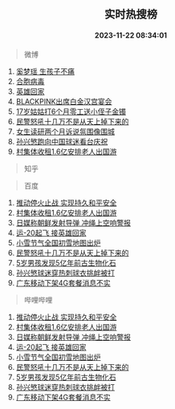 <div align="center"><h2>实时热搜榜</h2><h4>2023-11-22 08:34:01</h4></div>

> 微博  

1. [奚梦瑶 生孩子不痛](https://s.weibo.com/weibo?q=%E5%A5%9A%E6%A2%A6%E7%91%B6%20%E7%94%9F%E5%AD%A9%E5%AD%90%E4%B8%8D%E7%97%9B&t=31&band_rank=1&Refer=top)<br />
2. [合胞病毒](https://s.weibo.com/weibo?q=%E5%90%88%E8%83%9E%E7%97%85%E6%AF%92&t=31&band_rank=2&Refer=top)<br />
3. [英雄回家](https://s.weibo.com/weibo?q=%23%E8%8B%B1%E9%9B%84%E5%9B%9E%E5%AE%B6%23&t=31&band_rank=3&Refer=top)<br />
4. [BLACKPINK出席白金汉宫宴会](https://s.weibo.com/weibo?q=%23BLACKPINK%E5%87%BA%E5%B8%AD%E7%99%BD%E9%87%91%E6%B1%89%E5%AE%AB%E5%AE%B4%E4%BC%9A%23&t=31&band_rank=4&Refer=top)<br />
5. [17岁姑姑打6个月零工送小侄子金镯](https://s.weibo.com/weibo?q=%2317%E5%B2%81%E5%A7%91%E5%A7%91%E6%89%936%E4%B8%AA%E6%9C%88%E9%9B%B6%E5%B7%A5%E9%80%81%E5%B0%8F%E4%BE%84%E5%AD%90%E9%87%91%E9%95%AF%23&t=31&band_rank=5&Refer=top)<br />
6. [民警怒吼十几万不是从天上掉下来的](https://s.weibo.com/weibo?q=%23%E6%B0%91%E8%AD%A6%E6%80%92%E5%90%BC%E5%8D%81%E5%87%A0%E4%B8%87%E4%B8%8D%E6%98%AF%E4%BB%8E%E5%A4%A9%E4%B8%8A%E6%8E%89%E4%B8%8B%E6%9D%A5%E7%9A%84%23&t=31&band_rank=6&Refer=top)<br />
7. [女生读研两个月诉说氛围像围城](https://s.weibo.com/weibo?q=%23%E5%A5%B3%E7%94%9F%E8%AF%BB%E7%A0%94%E4%B8%A4%E4%B8%AA%E6%9C%88%E8%AF%89%E8%AF%B4%E6%B0%9B%E5%9B%B4%E5%83%8F%E5%9B%B4%E5%9F%8E%23&t=31&band_rank=7&Refer=top)<br />
8. [孙兴慜跑向中国球迷看台庆祝](https://s.weibo.com/weibo?q=%23%E5%AD%99%E5%85%B4%E6%85%9C%E8%B7%91%E5%90%91%E4%B8%AD%E5%9B%BD%E7%90%83%E8%BF%B7%E7%9C%8B%E5%8F%B0%E5%BA%86%E7%A5%9D%23&t=31&band_rank=8&Refer=top)<br />
9. [村集体收租1.6亿安排老人出国游](https://s.weibo.com/weibo?q=%23%E6%9D%91%E9%9B%86%E4%BD%93%E6%94%B6%E7%A7%9F1.6%E4%BA%BF%E5%AE%89%E6%8E%92%E8%80%81%E4%BA%BA%E5%87%BA%E5%9B%BD%E6%B8%B8%23&t=31&band_rank=9&Refer=top)<br />

> 知乎  


> 百度  

1. [推动停火止战 实现持久和平安全](https://www.baidu.com/s?wd=%E6%8E%A8%E5%8A%A8%E5%81%9C%E7%81%AB%E6%AD%A2%E6%88%98+%E5%AE%9E%E7%8E%B0%E6%8C%81%E4%B9%85%E5%92%8C%E5%B9%B3%E5%AE%89%E5%85%A8&sa=fyb_news&rsv_dl=fyb_news)<br />
2. [村集体收租1.6亿安排老人出国游](https://www.baidu.com/s?wd=%E6%9D%91%E9%9B%86%E4%BD%93%E6%94%B6%E7%A7%9F1.6%E4%BA%BF%E5%AE%89%E6%8E%92%E8%80%81%E4%BA%BA%E5%87%BA%E5%9B%BD%E6%B8%B8&sa=fyb_news&rsv_dl=fyb_news)<br />
3. [日媒称朝鲜发射导弹 冲绳上空响警报](https://www.baidu.com/s?wd=%E6%97%A5%E5%AA%92%E7%A7%B0%E6%9C%9D%E9%B2%9C%E5%8F%91%E5%B0%84%E5%AF%BC%E5%BC%B9+%E5%86%B2%E7%BB%B3%E4%B8%8A%E7%A9%BA%E5%93%8D%E8%AD%A6%E6%8A%A5&sa=fyb_news&rsv_dl=fyb_news)<br />
4. [运-20起飞 接英雄回家](https://www.baidu.com/s?wd=%E8%BF%90-20%E8%B5%B7%E9%A3%9E+%E6%8E%A5%E8%8B%B1%E9%9B%84%E5%9B%9E%E5%AE%B6&sa=fyb_news&rsv_dl=fyb_news)<br />
5. [小雪节气全国初雪地图出炉](https://www.baidu.com/s?wd=%E5%B0%8F%E9%9B%AA%E8%8A%82%E6%B0%94%E5%85%A8%E5%9B%BD%E5%88%9D%E9%9B%AA%E5%9C%B0%E5%9B%BE%E5%87%BA%E7%82%89&sa=fyb_news&rsv_dl=fyb_news)<br />
6. [民警怒吼十几万不是从天上掉下来的](https://www.baidu.com/s?wd=%E6%B0%91%E8%AD%A6%E6%80%92%E5%90%BC%E5%8D%81%E5%87%A0%E4%B8%87%E4%B8%8D%E6%98%AF%E4%BB%8E%E5%A4%A9%E4%B8%8A%E6%8E%89%E4%B8%8B%E6%9D%A5%E7%9A%84&sa=fyb_news&rsv_dl=fyb_news)<br />
7. [5岁男孩发现5亿年前古生物化石](https://www.baidu.com/s?wd=5%E5%B2%81%E7%94%B7%E5%AD%A9%E5%8F%91%E7%8E%B05%E4%BA%BF%E5%B9%B4%E5%89%8D%E5%8F%A4%E7%94%9F%E7%89%A9%E5%8C%96%E7%9F%B3&sa=fyb_news&rsv_dl=fyb_news)<br />
8. [孙兴慜球迷穿热刺球衣挑衅被打](https://www.baidu.com/s?wd=%E5%AD%99%E5%85%B4%E6%85%9C%E7%90%83%E8%BF%B7%E7%A9%BF%E7%83%AD%E5%88%BA%E7%90%83%E8%A1%A3%E6%8C%91%E8%A1%85%E8%A2%AB%E6%89%93&sa=fyb_news&rsv_dl=fyb_news)<br />
9. [广东移动下架4G套餐消息不实](https://www.baidu.com/s?wd=%E5%B9%BF%E4%B8%9C%E7%A7%BB%E5%8A%A8%E4%B8%8B%E6%9E%B64G%E5%A5%97%E9%A4%90%E6%B6%88%E6%81%AF%E4%B8%8D%E5%AE%9E&sa=fyb_news&rsv_dl=fyb_news)<br />

> 哔哩哔哩  

1. [推动停火止战 实现持久和平安全](https://www.baidu.com/s?wd=%E6%8E%A8%E5%8A%A8%E5%81%9C%E7%81%AB%E6%AD%A2%E6%88%98+%E5%AE%9E%E7%8E%B0%E6%8C%81%E4%B9%85%E5%92%8C%E5%B9%B3%E5%AE%89%E5%85%A8&sa=fyb_news&rsv_dl=fyb_news)<br />
2. [村集体收租1.6亿安排老人出国游](https://www.baidu.com/s?wd=%E6%9D%91%E9%9B%86%E4%BD%93%E6%94%B6%E7%A7%9F1.6%E4%BA%BF%E5%AE%89%E6%8E%92%E8%80%81%E4%BA%BA%E5%87%BA%E5%9B%BD%E6%B8%B8&sa=fyb_news&rsv_dl=fyb_news)<br />
3. [日媒称朝鲜发射导弹 冲绳上空响警报](https://www.baidu.com/s?wd=%E6%97%A5%E5%AA%92%E7%A7%B0%E6%9C%9D%E9%B2%9C%E5%8F%91%E5%B0%84%E5%AF%BC%E5%BC%B9+%E5%86%B2%E7%BB%B3%E4%B8%8A%E7%A9%BA%E5%93%8D%E8%AD%A6%E6%8A%A5&sa=fyb_news&rsv_dl=fyb_news)<br />
4. [运-20起飞 接英雄回家](https://www.baidu.com/s?wd=%E8%BF%90-20%E8%B5%B7%E9%A3%9E+%E6%8E%A5%E8%8B%B1%E9%9B%84%E5%9B%9E%E5%AE%B6&sa=fyb_news&rsv_dl=fyb_news)<br />
5. [小雪节气全国初雪地图出炉](https://www.baidu.com/s?wd=%E5%B0%8F%E9%9B%AA%E8%8A%82%E6%B0%94%E5%85%A8%E5%9B%BD%E5%88%9D%E9%9B%AA%E5%9C%B0%E5%9B%BE%E5%87%BA%E7%82%89&sa=fyb_news&rsv_dl=fyb_news)<br />
6. [民警怒吼十几万不是从天上掉下来的](https://www.baidu.com/s?wd=%E6%B0%91%E8%AD%A6%E6%80%92%E5%90%BC%E5%8D%81%E5%87%A0%E4%B8%87%E4%B8%8D%E6%98%AF%E4%BB%8E%E5%A4%A9%E4%B8%8A%E6%8E%89%E4%B8%8B%E6%9D%A5%E7%9A%84&sa=fyb_news&rsv_dl=fyb_news)<br />
7. [5岁男孩发现5亿年前古生物化石](https://www.baidu.com/s?wd=5%E5%B2%81%E7%94%B7%E5%AD%A9%E5%8F%91%E7%8E%B05%E4%BA%BF%E5%B9%B4%E5%89%8D%E5%8F%A4%E7%94%9F%E7%89%A9%E5%8C%96%E7%9F%B3&sa=fyb_news&rsv_dl=fyb_news)<br />
8. [孙兴慜球迷穿热刺球衣挑衅被打](https://www.baidu.com/s?wd=%E5%AD%99%E5%85%B4%E6%85%9C%E7%90%83%E8%BF%B7%E7%A9%BF%E7%83%AD%E5%88%BA%E7%90%83%E8%A1%A3%E6%8C%91%E8%A1%85%E8%A2%AB%E6%89%93&sa=fyb_news&rsv_dl=fyb_news)<br />
9. [广东移动下架4G套餐消息不实](https://www.baidu.com/s?wd=%E5%B9%BF%E4%B8%9C%E7%A7%BB%E5%8A%A8%E4%B8%8B%E6%9E%B64G%E5%A5%97%E9%A4%90%E6%B6%88%E6%81%AF%E4%B8%8D%E5%AE%9E&sa=fyb_news&rsv_dl=fyb_news)<br />
